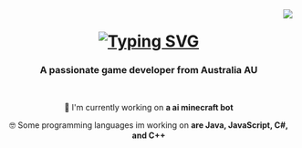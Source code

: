 <img align="right" src="https://visitor-badge.laobi.icu/badge?page_id=notnormal666.notnormal666" />

<h1 align="center">
 <a href="https://git.io/typing-svg"><img src="https://readme-typing-svg.demolab.com?font=Fira+Coda&weight=900&size=26&duration=1000&pause=2000&color=F73522&center=true&vCenter=true&width=500&height=70&lines=Welcome+To+My+GitHub!;My+Name+is+NotNormal!;Ive+Only+Been+Coding+4+years!;But+I+Enjoy+learning+It!;Have+A+Look+Around!" alt="Typing SVG" /></a>

<h3 align ="center"> A passionate game developer from Australia AU</h3>

<br/>

<div align="center">

 🔭 I'm currently working on **a ai minecraft bot**

🤓 Some programming languages im working on **are Java, JavaScript, C#, and C++**
